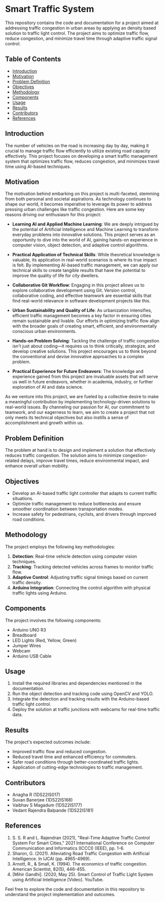 # Smart Traffic System

This repository contains the code and documentation for a project aimed at addressing traffic congestion in urban areas by applying an density based solution to traffic light control. The project aims to optimize traffic flow, reduce congestion, and minimize travel time through adaptive traffic signal control.

## Table of Contents

- [Introduction](#introduction)
- [Motivation](#motivation)
- [Problem Definition](#problem-definition)
- [Objectives](#objectives)
- [Methodology](#methodology)
- [Components](#components)
- [Usage](#usage)
- [Results](#results)
- [Contributors](#contributors)
- [References](#references)

## Introduction

The number of vehicles on the road is increasing day by day, making it crucial to manage traffic flow efficiently to utilize existing road capacity effectively. This project focuses on developing a smart traffic management system that optimizes traffic flow, reduces congestion, and minimizes travel time using AI-based techniques.

## Motivation

The motivation behind embarking on this project is multi-faceted, stemming from both personal and societal aspirations. As technology continues to shape our world, it becomes imperative to leverage its power to address pressing urban challenges like traffic congestion. Here are some key reasons driving our enthusiasm for this project:

- **Learning AI and Applied Machine Learning**: We are deeply intrigued by the potential of Artificial Intelligence and Machine Learning to transform everyday problems into innovative solutions. This project serves as an opportunity to dive into the world of AI, gaining hands-on experience in computer vision, object detection, and adaptive control algorithms.

- **Practical Application of Technical Skills**: While theoretical knowledge is valuable, its application in real-world scenarios is where its true impact is felt. By implementing AI-based traffic management, we can apply our technical skills to create tangible results that have the potential to improve the quality of life for city dwellers.

- **Collaborative Git Workflow**: Engaging in this project allows us to explore collaborative development using Git. Version control, collaborative coding, and effective teamwork are essential skills that find real-world relevance in software development projects like this.

- **Urban Sustainability and Quality of Life**: As urbanization intensifies, efficient traffic management becomes a key factor in ensuring cities remain sustainable and livable. Our efforts in optimizing traffic flow align with the broader goals of creating smart, efficient, and environmentally conscious urban environments.

- **Hands-on Problem Solving**: Tackling the challenge of traffic congestion isn't just about coding—it requires us to think critically, strategize, and develop creative solutions. This project encourages us to think beyond the conventional and devise innovative approaches to a complex problem.

- **Practical Experience for Future Endeavors**: The knowledge and experience gained from this project are invaluable assets that will serve us well in future endeavors, whether in academia, industry, or further exploration of AI and data science.

As we venture into this project, we are fueled by a collective desire to make a meaningful contribution by implementing technology-driven solutions to real-world issues. By channeling our passion for AI, our commitment to teamwork, and our eagerness to learn, we aim to create a project that not only meets its technical objectives but also instills a sense of accomplishment and growth within us.


## Problem Definition

The problem at hand is to design and implement a solution that effectively reduces traffic congestion. The solution aims to minimize congestion-related delays, improve travel times, reduce environmental impact, and enhance overall urban mobility.

## Objectives

- Develop an AI-based traffic light controller that adapts to current traffic situations.
- Optimize traffic management to reduce bottlenecks and ensure smoother coordination between transportation modes.
- Increase safety for pedestrians, cyclists, and drivers through improved road conditions.

## Methodology

The project employs the following key methodologies:

1. **Detection**: Real-time vehicle detection using computer vision techniques.
2. **Tracking**: Tracking detected vehicles across frames to monitor traffic flow.
3. **Adaptive Control**: Adjusting traffic signal timings based on current traffic density.
4. **Arduino Integration**: Connecting the control algorithm with physical traffic lights using Arduino.

## Components

The project involves the following components:

- Arduino UNO R3
- Breadboard
- LED Lights (Red, Yellow, Green)
- Jumper Wires
- Webcam
- Arduino USB Cable

## Usage

1. Install the required libraries and dependencies mentioned in the documentation.
2. Run the object detection and tracking code using OpenCV and YOLO.
3. Integrate the detection and tracking results with the Arduino-based traffic light control.
4. Deploy the solution at traffic junctions with webcams for real-time traffic data.

## Results

The project's expected outcomes include:

- Improved traffic flow and reduced congestion.
- Reduced travel time and enhanced efficiency for commuters.
- Safer road conditions through better-coordinated traffic lights.
- Application of cutting-edge technologies to traffic management.

## Contributors

- Anagha R (1DS22IS017)
- Suvan Banerjee (1DS22IS168)
- Vaibhav S Magadum (1DS22IS177)
- Vedant Rajendra Balpande (1DS22IS181)

## References

1. S. S. R and L. Rajendran (2021), "Real-Time Adaptive Traffic Control System For Smart Cities," 2021 International Conference on Computer Communication and Informatics (ICCCI) (IEEE), pp. 1-6.
2. Sharon, G. (2021). Alleviating Road Traffic Congestion with Artificial Intelligence. In IJCAI (pp. 4965-4969).
3. Arnott, R., & Small, K. (1994). The economics of traffic congestion. American Scientist, 82(5), 446-455.
4. [Mihir Gandhi]. (2020, May 25). Smart Control of Traffic Light System using Artificial Intelligence [Video]. YouTube.

Feel free to explore the code and documentation in this repository to understand the project implementation and outcomes.
